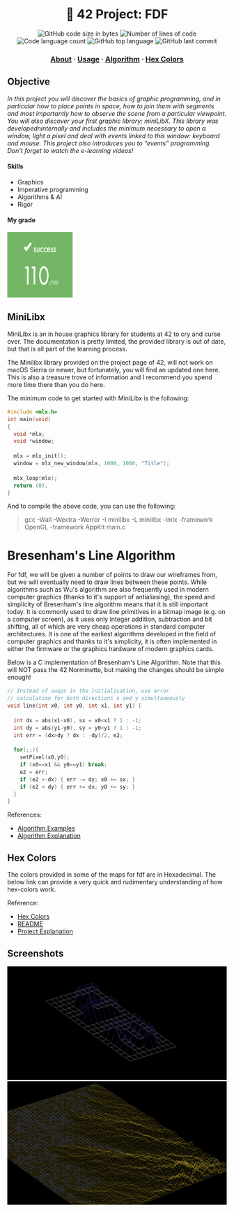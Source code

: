 <h1 align="center">
	🧰 42 Project: FDF
</h1>

<p align="center">
	<img alt="GitHub code size in bytes" src="https://img.shields.io/github/languages/code-size/abdulazizabduvakhobov/FDF?color=lightblue" />
	<img alt="Number of lines of code" src="https://img.shields.io/tokei/lines/github/abdulazizabduvakhobov/FDF?color=critical" />
	<img alt="Code language count" src="https://img.shields.io/github/languages/count/abdulazizabduvakhobov/FDF?color=yellow" />
	<img alt="GitHub top language" src="https://img.shields.io/github/languages/top/abdulazizabduvakhobov/FDF?color=blue" />
	<img alt="GitHub last commit" src="https://img.shields.io/github/last-commit/abdulazizabduvakhobov/FDF?color=green" />
</p>

<h3 align="center">
	<a href="#objective">About</a>
	<span> · </span>
	<a href="#minilibx">Usage</a>
	<span> · </span>
	<a href="#bresenhams-line-algorithm">Algorithm</a>
  <span> · </span>
  <a href="#hex-colors">Hex Colors</a>
</h3>

## Objective
*In this project you will discover the basics of graphic programming, and in particular how to place points in space, how to join them with segments and most importantly how to observe the scene from a particular viewpoint.   You will also discover your first graphic library: miniLibX. This library was developedninternally and includes the minimum necessary to open a window, light a pixel and deal with events linked to this window: keyboard and mouse. This project also introduces you to “events” programming. Don’t forget to watch the e-learning videos!*

#### Skills
- Graphics
- Imperative programming
- Algorithms & AI
- Rigor

#### My grade
<img src="./images/grade.png" width="150" height="150"/>

## MiniLibx
MiniLibx is an in house graphics library for students at 42 to cry and curse over.  The documentation is pretty limited, the provided library is out of date, but that is all part of the learning process.

The Minilibx library provided on the project page of 42, will not work on macOS Sierra or newer, but fortunately, you will find an updated one here.  This is also a treasure trove of information and I recommend you spend more time there than you do here.

The minimum code to get started with MiniLibx is the following:
```c
#include <mlx.h>
int main(void)
{
  void *mlx;
  void *window;
  
  mlx = mlx_init();
  window = mlx_new_window(mlx, 1000, 1000, "Title");
  
  mlx_loop(mlx);
  return (0);
}
```
And to compile the above code, you can use the following:
> gcc -Wall -Wextra -Werror -I minilibx -L minilibx -lmlx -framework OpenGL -framework AppKit main.c

# Bresenham's Line Algorithm
For fdf, we will be given a number of points to draw our wireframes from, but we will eventually need to draw lines between these points.  While algorithms such as Wu's algorithm are also frequently used in modern computer graphics (thanks to it's support of antialiasing), the speed and simplicity of Bresenham's line algorithm means that it is still important today. It is commonly used to draw line primitives in a bitmap image (e.g. on a computer screen), as it uses only integer addition, subtraction and bit shifting, all of which are very cheap operations in standard computer architectures. It is one of the earliest algorithms developed in the field of computer graphics and thanks to it's simplicity, it is often implemented in either the firmware or the graphics hardware of modern graphics cards.

Below is a C implementation of Bresenham's Line Algorithm.  Note that this will NOT pass the 42 Norminette, but making the changes should be simple enough!
```c
// Instead of swaps in the initialisation, use error 
// calculation for both directions x and y simultaneously 
void line(int x0, int y0, int x1, int y1) {
 
  int dx = abs(x1-x0), sx = x0<x1 ? 1 : -1;
  int dy = abs(y1-y0), sy = y0<y1 ? 1 : -1; 
  int err = (dx>dy ? dx : -dy)/2, e2;
 
  for(;;){
    setPixel(x0,y0);
    if (x0==x1 && y0==y1) break;
    e2 = err;
    if (e2 >-dx) { err -= dy; x0 += sx; }
    if (e2 < dy) { err += dx; y0 += sy; }
  }
}
```
References:  
- [Algorithm Examples](http://rosettacode.org/wiki/Bitmap/Bresenham%27s_line_algorithm)
- [Algorithm Explanation](https://youtu.be/RGB-wlatStc)

## Hex Colors
The colors provided in some of the maps for fdf are in Hexadecimal.  The below link can provide a very quick and rudimentary understanding of how hex-colors work.

Reference:
- [Hex Colors](https://www.mathsisfun.com/hexadecimal-decimal-colors.html)
- [README](https://github.com/nilsonmolina/)
- [Project Explanation](https://youtu.be/10P59aOgi68)

## Screenshots
<img src="./images/42.png" />
<img src="./images/t1.png" />
